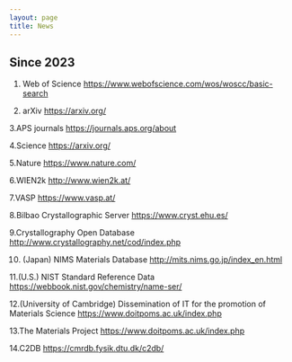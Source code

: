 ```yaml
---
layout: page
title: News
---
```


## Since 2023

1. Web of Science
https://www.webofscience.com/wos/woscc/basic-search

3. arXiv
https://arxiv.org/

3.APS journals
https://journals.aps.org/about

4.Science
https://arxiv.org/

5.Nature
https://www.nature.com/

6.WIEN2k
http://www.wien2k.at/

7.VASP
https://www.vasp.at/

8.Bilbao Crystallographic Server
https://www.cryst.ehu.es/

9.Crystallography Open Database
http://www.crystallography.net/cod/index.php

10. (Japan) NIMS Materials Database
http://mits.nims.go.jp/index_en.html

11.(U.S.) NIST Standard Reference Data
https://webbook.nist.gov/chemistry/name-ser/

12.(University of Cambridge) Dissemination of IT for the promotion of Materials Science
https://www.doitpoms.ac.uk/index.php

13.The Materials Project
https://www.doitpoms.ac.uk/index.php

14.C2DB
https://cmrdb.fysik.dtu.dk/c2db/

<br/>



